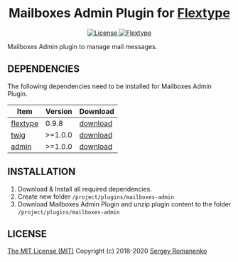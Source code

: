 <h1 align="center">Mailboxes Admin Plugin for <a href="https://flextype.org/">Flextype</a></h1>

<p align="center">
<a href="https://github.com/Saturnych/mailboxes-admin">
<img src="https://img.shields.io/badge/license-MIT-blue.svg?color=black" alt="License">
</a> 
<a href="https://github.com/flextype/flextype">
<img src="https://img.shields.io/badge/Flextype-0.9.8-green.svg?color=black" alt="Flextype">
</a> 
</p>

Mailboxes Admin plugin to manage mail messages.

## DEPENDENCIES

The following dependencies need to be installed for Mailboxes Admin Plugin.

| Item | Version | Download |
|---|---|---|
| [flextype](https://github.com/flextype/flextype) | 0.9.8 | [download](https://github.com/flextype/flextype/releases) |
| [twig](https://github.com/flextype-plugins/twig) | >=1.0.0 | [download](https://github.com/flextype-plugins/twig/releases) |
| [admin](https://github.com/flextype-plugins/admin) | >=1.0.0 | [download](https://github.com/flextype-plugins/admin/releases) |

## INSTALLATION

1. Download & Install all required dependencies.
2. Create new folder `/project/plugins/mailboxes-admin`
3. Download Mailboxes Admin Plugin and unzip plugin content to the folder `/project/plugins/mailboxes-admin`

## LICENSE
[The MIT License (MIT)](https://github.com/Saturnych/mailboxes-admin/blob/master/LICENSE.txt)
Copyright (c) 2018-2020 [Sergey Romanenko](https://github.com/Awilum)